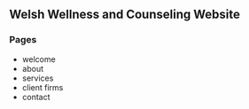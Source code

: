 ## Welsh Wellness and Counseling Website

### Pages

- welcome
- about
- services
- client firms
- contact
